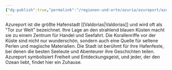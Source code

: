 ```yaml
---
{"dg-publish":true,"permalink":"/regionen-und-orte/azuria/azureport/azureport/","tags":["City"]}
---
```


Azureport ist die größte Hafenstadt [[Valdorias\|Valdorias]] und wird oft als "Tor zur Welt" bezeichnet. Ihre Lage an den strahlend blauen Küsten macht sie zu einem Zentrum für Handel und Seefahrt. Die Korallenriffe vor der Küste sind nicht nur wunderschön, sondern auch eine Quelle für seltene Perlen und magische Materialien. Die Stadt ist berühmt für ihre Hafenfeste, bei denen die besten Seeleute und Abenteurer ihre Geschichten teilen. Azureport symbolisiert Freiheit und Entdeckungsgeist, und jeder, der den Ozean liebt, findet hier ein Zuhause.